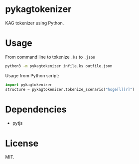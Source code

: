 # pykagtokenizer

KAG tokenizer using Python.

# Usage

From command line to tokenize `.ks` to `.json`
```bash
python3 -m pykagtokenizer infile.ks outfile.json
```

Usage from Python script:
```py
import pykagtokenizer
structure = pykagtokenizer.tokenize_scenario("hoge[l][r]")
```

# Dependencies

* pytjs

# License

MIT.
